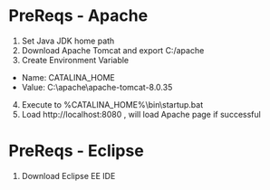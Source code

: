 # PreReqs - Apache
1. Set Java JDK home path
2. Download Apache Tomcat and export C:/apache
3. Create Environment Variable 
 - Name: CATALINA_HOME 
 - Value: C:\apache\apache-tomcat-8.0.35
4. Execute to %CATALINA_HOME%\bin\startup.bat 
5. Load http://localhost:8080 , will load Apache page if successful

# PreReqs - Eclipse
1. Download Eclipse EE IDE 
